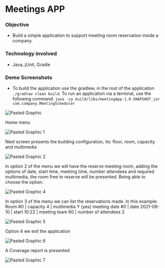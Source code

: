 # Meetings APP

### Objective
- Build a simple application to support meeting room reservation inside a company.

### Technology involved
- Java, jUnit, Gradle

### Demo Screenshots
- To build the application use the gradlew, in the root of the application ` ./gradlew clean build`. To run an application via a terminal, use the following command. `java -cp build/libs/meetingApp-1.0-SNAPSHOT.jar com.company.MeetingScheduler`
        
 ![Pasted Graphic](https://user-images.githubusercontent.com/13247216/121467142-f5b8cc80-c98e-11eb-86c1-e361a675930f.png)
 
 Home menu
 
 ![Pasted Graphic 1](https://user-images.githubusercontent.com/13247216/121467218-1c770300-c98f-11eb-9e3a-77f3885f955c.png)

Next screen presents the building configuration, its: floor, room, capacity and multimedia

![Pasted Graphic 2](https://user-images.githubusercontent.com/13247216/121467260-2b5db580-c98f-11eb-836a-05cd51b6198f.png)

In option 2 of the menu we will have the reserve meeting room, adding the options of date, start time, meeting time, number attendees and required multimedia, the room free to reserve will be presented. Being able to choose the option.

![Pasted Graphic 4](https://user-images.githubusercontent.com/13247216/121467296-39133b00-c98f-11eb-8408-a50c48a8e5c6.png)

In option 3 of the menu we can list the reservations made. In this example:
Room #0 | capacity 4 | multimedia Y (yes)
meeting date #0 | date 2021-06-10 | start 10:22 | meeting team 60 | number of attendees 2

![Pasted Graphic 5](https://user-images.githubusercontent.com/13247216/121467351-47615700-c98f-11eb-84e8-1d6556553a17.png)

Option 4 we exit the application

![Pasted Graphic 6](https://user-images.githubusercontent.com/13247216/121467386-534d1900-c98f-11eb-9f13-99a0f75ac952.png)

A Coverage report is presented

![Pasted Graphic 7](https://user-images.githubusercontent.com/13247216/121467409-619b3500-c98f-11eb-98ad-72a89723dc20.png)








